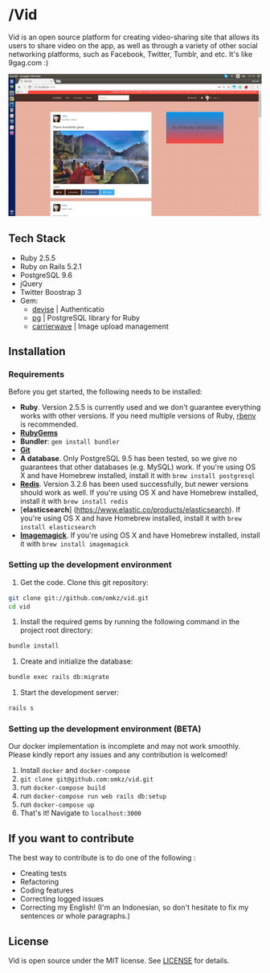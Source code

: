 # /Vid

Vid is an open source platform for creating video-sharing site that allows its users to share video on the app, as well as through a variety of other social networking platforms, such as Facebook, Twitter, Tumblr, and etc.
It's like 9gag.com :)

![vid! Screenshot](https://raw.githubusercontent.com/omkz/coolpics/master/public/screenshot.png)

## Tech Stack

- Ruby 2.5.5 
- Ruby on Rails 5.2.1  
- PostgreSQL 9.6
- jQuery
- Twitter Boostrap 3
- Gem: 
    -  [devise](https://github.com/plataformatec/devise) | Authenticatio
    -  [pg](https://github.com/ged/ruby-pg) | PostgreSQL library for Ruby
    -  [carrierwave](https://github.com/carrierwaveuploader/carrierwave) | Image upload management

## Installation

### Requirements

Before you get started, the following needs to be installed:
  * **Ruby**. Version 2.5.5 is currently used and we don't guarantee everything works with other versions. If you need multiple versions of Ruby, [rbenv](https://rbenv.org) is recommended.
  * [**RubyGems**](http://rubygems.org/)
  * **Bundler**: `gem install bundler`
  * [**Git**](http://help.github.com/git-installation-redirect)
  * **A database**. Only PostgreSQL 9.5 has been tested, so we give no guarantees that other databases (e.g. MySQL) work. If you're using OS X and have Homebrew installed, install it with `brew install postgresql`
  * [**Redis**](http://redis.io). Version 3.2.6 has been used successfully, but newer versions should work as well. If you're using OS X and have Homebrew installed, install it with `brew install redis`
  * [**elasticsearch**] (https://www.elastic.co/products/elasticsearch). If you're using OS X and have Homebrew installed, install it with `brew install elasticsearch`
  * [**Imagemagick**](http://www.imagemagick.org). If you're using OS X and have Homebrew installed, install it with `brew install imagemagick`
  
### Setting up the development environment

1. Get the code. Clone this git repository:

  ```bash
  git clone git://github.com/omkz/vid.git
  cd vid
  ```

1. Install the required gems by running the following command in the project root directory:

  ```bash
  bundle install
  ```

1. Create and initialize the database:

  ```bash
  bundle exec rails db:migrate
  ```

1. Start the development server:

  ```bash
  rails s
  ```
### Setting up the development environment (BETA)

Our docker implementation is incomplete and may not work smoothly. Please kindly report any issues and any contribution is welcomed!

1. Install `docker` and `docker-compose`
1. `git clone git@github.com:omkz/vid.git`
1. run `docker-compose build`
1. run `docker-compose run web rails db:setup`
1. run `docker-compose up`
1. That's it! Navigate to `localhost:3000`

## If you want to contribute

The best way to contribute is to do one of the following :
* Creating tests
* Refactoring
* Coding features
* Correcting logged issues
* Correcting my English! (I'm an Indonesian, so don't hesitate to fix my sentences or whole paragraphs.)

## License

Vid is open source under the MIT license. See [LICENSE](LICENSE) for details.
